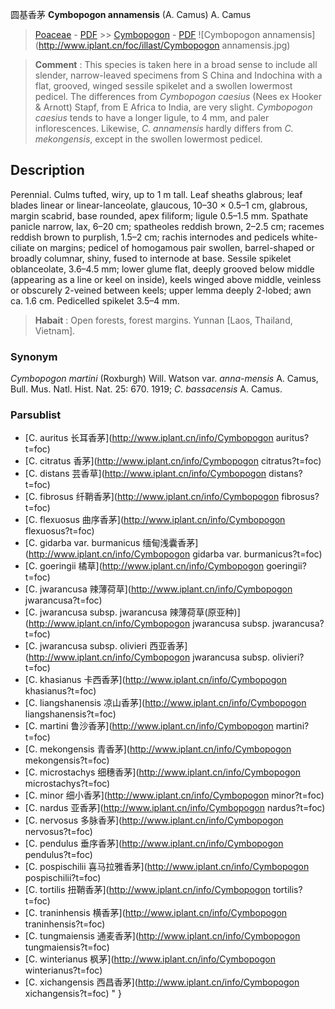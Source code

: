 圆基香茅 **Cymbopogon annamensis** (A. Camus) A. Camus

> [Poaceae](http://www.iplant.cn/info/Poaceae?t=foc) - [PDF](http://www.iplant.cn/foc/pdf/Poaceae.pdf) >> [Cymbopogon](http://www.iplant.cn/info/Cymbopogon?t=foc) - [PDF](http://www.iplant.cn/foc/pdf/Cymbopogon.pdf)
![Cymbopogon annamensis](http://www.iplant.cn/foc/illast/Cymbopogon annamensis.jpg)


> **Comment** : 
> This species is taken here in a broad sense to include all slender, narrow-leaved specimens from S China and Indochina with a flat, grooved, winged sessile spikelet and a swollen lowermost pedicel. The differences from *Cymbopogon caesius* (Nees ex Hooker & Arnott) Stapf, from E Africa to India, are very slight. *Cymbopogon caesius* tends to have a longer ligule, to 4 mm, and paler inflorescences. Likewise, *C. annamensis* hardly differs from *C. mekongensis*, except in the swollen lowermost pedicel.

## Description

Perennial. Culms tufted, wiry, up to 1 m tall. Leaf sheaths glabrous; leaf blades linear or linear-lanceolate, glaucous, 10–30 × 0.5–1 cm, glabrous, margin scabrid, base rounded, apex filiform; ligule 0.5–1.5 mm. Spathate panicle narrow, lax, 6–20 cm; spatheoles reddish brown, 2–2.5 cm; racemes reddish brown to purplish, 1.5–2 cm; rachis internodes and pedicels white-ciliate on margins; pedicel of homogamous pair swollen, barrel-shaped or broadly columnar, shiny, fused to internode at base. Sessile spikelet oblanceolate, 3.6–4.5 mm; lower glume flat, deeply grooved below middle (appearing as a line or keel on inside), keels winged above middle, veinless or obscurely 2-veined between keels; upper lemma deeply 2-lobed; awn ca. 1.6 cm. Pedicelled spikelet 3.5–4 mm.


> **Habait** : 
> Open forests, forest margins. Yunnan [Laos, Thailand, Vietnam].

### Synonym
*Cymbopogon martini* (Roxburgh) Will. Watson var. *anna-mensis* A. Camus, Bull. Mus. Natl. Hist. Nat. 25: 670. 1919; *C. bassacensis* A. Camus.



### Parsublist

* [C.  auritus  长耳香茅](http://www.iplant.cn/info/Cymbopogon auritus?t=foc)
* [C.  citratus  香茅](http://www.iplant.cn/info/Cymbopogon citratus?t=foc)
* [C.  distans  芸香草](http://www.iplant.cn/info/Cymbopogon distans?t=foc)
* [C.  fibrosus  纤鞘香茅](http://www.iplant.cn/info/Cymbopogon fibrosus?t=foc)
* [C.  flexuosus  曲序香茅](http://www.iplant.cn/info/Cymbopogon flexuosus?t=foc)
* [C.  gidarba var. burmanicus  缅甸浅囊香茅](http://www.iplant.cn/info/Cymbopogon gidarba var. burmanicus?t=foc)
* [C.  goeringii  橘草](http://www.iplant.cn/info/Cymbopogon goeringii?t=foc)
* [C.  jwarancusa  辣薄荷草](http://www.iplant.cn/info/Cymbopogon jwarancusa?t=foc)
* [C.  jwarancusa subsp. jwarancusa  辣薄荷草(原亚种)](http://www.iplant.cn/info/Cymbopogon jwarancusa subsp. jwarancusa?t=foc)
* [C.  jwarancusa subsp. olivieri  西亚香茅](http://www.iplant.cn/info/Cymbopogon jwarancusa subsp. olivieri?t=foc)
* [C.  khasianus  卡西香茅](http://www.iplant.cn/info/Cymbopogon khasianus?t=foc)
* [C.  liangshanensis  凉山香茅](http://www.iplant.cn/info/Cymbopogon liangshanensis?t=foc)
* [C.  martini  鲁沙香茅](http://www.iplant.cn/info/Cymbopogon martini?t=foc)
* [C.  mekongensis  青香茅](http://www.iplant.cn/info/Cymbopogon mekongensis?t=foc)
* [C.  microstachys  细穗香茅](http://www.iplant.cn/info/Cymbopogon microstachys?t=foc)
* [C.  minor  细小香茅](http://www.iplant.cn/info/Cymbopogon minor?t=foc)
* [C.  nardus  亚香茅](http://www.iplant.cn/info/Cymbopogon nardus?t=foc)
* [C.  nervosus  多脉香茅](http://www.iplant.cn/info/Cymbopogon nervosus?t=foc)
* [C.  pendulus  垂序香茅](http://www.iplant.cn/info/Cymbopogon pendulus?t=foc)
* [C.  pospischilii  喜马拉雅香茅](http://www.iplant.cn/info/Cymbopogon pospischilii?t=foc)
* [C.  tortilis  扭鞘香茅](http://www.iplant.cn/info/Cymbopogon tortilis?t=foc)
* [C.  traninhensis  横香茅](http://www.iplant.cn/info/Cymbopogon traninhensis?t=foc)
* [C.  tungmaiensis  通麦香茅](http://www.iplant.cn/info/Cymbopogon tungmaiensis?t=foc)
* [C.  winterianus  枫茅](http://www.iplant.cn/info/Cymbopogon winterianus?t=foc)
* [C.  xichangensis  西昌香茅](http://www.iplant.cn/info/Cymbopogon xichangensis?t=foc)
"
}